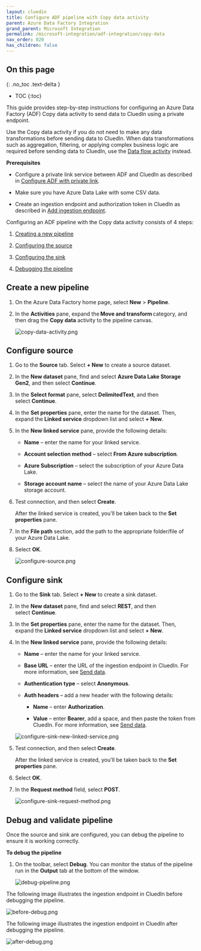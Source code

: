 ```yaml
---
layout: cluedin
title: Configure ADF pipeline with Copy data activity
parent: Azure Data Factory Integration
grand_parent: Microsoft Integration
permalink: /microsoft-integration/adf-integration/copy-data
nav_order: 020
has_children: false
---
```

## On this page
{: .no_toc .text-delta }
- TOC
{:toc}

This guide provides step-by-step instructions for configuring an Azure Data Factory (ADF) Copy data activity to send data to CluedIn using a private endpoint.

Use the Copy data activity if you do not need to make any data transformations before sending data to CluedIn. When data transformations such as aggregation, filtering, or applying complex business logic are required before sending data to CluedIn, use the [Data flow activity](/microsoft-integration/adf-integration/data-flow-activity) instead.

**Prerequisites** 

- Configure a private link service between ADF and CluedIn as described in [Configure ADF with private link](https://documentation.cluedin.net/microsoft-integration/adf-integration/private-link).

- Make sure you have Azure Data Lake with some CSV data. 

- Create an ingestion endpoint and authorization token in CluedIn as described in [Add ingestion endpoint](https://documentation.cluedin.net/integration/endpoint#add-ingestion-point). 

Configuring an ADF pipeline with the Copy data activity consists of 4 steps:

1.  [Creating a new pipeline](#ceate-pipeline)
    
2.  [Configuring the source](#configure-source)
    
3.  [Configuring the sink](#configure-sink)
    
4.  [Debugging the pipeline](#debug-and-validate-pipeline)

## Create a new pipeline

1. On the Azure Data Factory home page, select **New** > **Pipeline**.

1. In the **Activities** pane, expand the **Move and transform** category, and then drag the **Copy data** activity to the pipeline canvas.

    ![copy-data-activity.png](../../assets/images/microsoft-integration/azure-data-factory/copy-data-activity.png)

## Configure source

1. Go to the **Source** tab. Select **+ New** to create a source dataset.

1. In the **New dataset** pane, find and select **Azure Data Lake Storage Gen2**, and then select **Continue**.

1. In the **Select format** pane, select **DelimitedText**, and then select **Continue**.

1. In the **Set properties** pane, enter the name for the dataset. Then, expand the **Linked service** dropdown list and select **+ New**.

1. In the **New linked service** pane, provide the following details:
 
    - **Name** – enter the name for your linked service.

    - **Account selection method** – select **From Azure subscription**.

    - **Azure Subscription** – select the subscription of your Azure Data Lake.

    - **Storage account name** – select the name of your Azure Data Lake storage account.

1. Test connection, and then select **Create**.

    After the linked service is created, you'll be taken back to the **Set properties** pane.

1. In the **File path** section, add the path to the appropriate folder/file of your Azure Data Lake.

1. Select **OK**.

    ![configure-source.png](../../assets/images/microsoft-integration/azure-data-factory/configure-source.png)

## Configure sink

1.  Go to the **Sink** tab. Select **+ New** to create a sink dataset.

1. In the **New dataset** pane, find and select **REST**, and then select **Continue**.

1. In the **Set properties** pane, enter the name for the dataset. Then, expand the **Linked service** dropdown list and select **+ New**.

1. In the **New linked service** pane, provide the following details:

    - **Name** – enter the name for your linked service.

    - **Base URL** – enter the URL of the ingestion endpoint in CluedIn. For more information, see [Send data](/integration/endpoint#send-data).

    - **Authentication type** – select **Anonymous**.

    - **Auth headers** – add a new header with the following details:

        - **Name** – enter **Authorization**.

        - **Value** – enter **Bearer**, add a space, and then paste the token from CluedIn. For more information, see [Send data](/integration/endpoint#send-data).

    ![configure-sink-new-linked-service.png](../../assets/images/microsoft-integration/azure-data-factory/configure-sink-new-linked-service.png)

1. Test connection, and then select **Create**.

    After the linked service is created, you'll be taken back to the **Set properties** pane.

1. Select **OK**.

1. In the **Request method** field, select **POST**.

    ![configure-sink-request-method.png](../../assets/images/microsoft-integration/azure-data-factory/configure-sink-request-method.png)

## Debug and validate pipeline

Once the source and sink are configured, you can debug the pipeline to ensure it is working correctly.

**To debug the pipeline**

1. On the toolbar, select **Debug**. You can monitor the status of the pipeline run in the **Output** tab at the bottom of the window.

    ![debug-pipeline.png](../../assets/images/microsoft-integration/azure-data-factory/debug-pipeline.png)

The following image illustrates the ingestion endpoint in CluedIn before debugging the pipeline.

![before-debug.png](../../assets/images/microsoft-integration/azure-data-factory/before-debug.png)

The following image illustrates the ingestion endpoint in CluedIn after debugging the pipeline.

![after-debug.png](../../assets/images/microsoft-integration/azure-data-factory/after-debug.png)